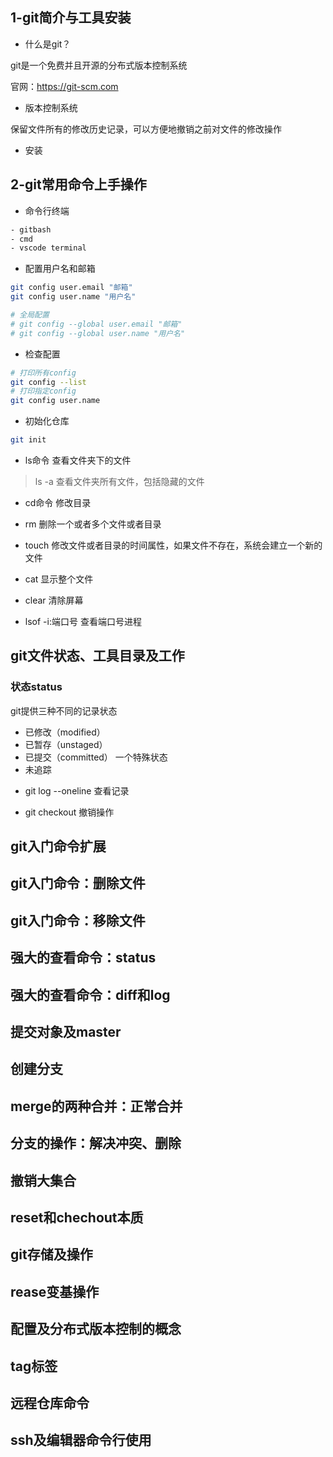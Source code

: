 ## 1-git简介与工具安装

* 什么是git？

git是一个免费并且开源的分布式版本控制系统

官网：https://git-scm.com

* 版本控制系统

保留文件所有的修改历史记录，可以方便地撤销之前对文件的修改操作

* 安装

## 2-git常用命令上手操作

* 命令行终端

```bash
- gitbash
- cmd
- vscode terminal
```

* 配置用户名和邮箱

```bash
git config user.email "邮箱"
git config user.name "用户名"

# 全局配置
# git config --global user.email "邮箱"
# git config --global user.name "用户名"
```

* 检查配置
```bash
# 打印所有config
git config --list
# 打印指定config
git config user.name
```

* 初始化仓库
```bash
git init
```

* ls命令 查看文件夹下的文件
> ls -a 查看文件夹所有文件，包括隐藏的文件

* cd命令 修改目录

* rm 删除一个或者多个文件或者目录

* touch 修改文件或者目录的时间属性，如果文件不存在，系统会建立一个新的文件

* cat 显示整个文件

* clear 清除屏幕

* lsof -i:端口号 查看端口号进程


## git文件状态、工具目录及工作

### 状态status
git提供三种不同的记录状态
- 已修改（modified）
- 已暂存（unstaged）
- 已提交（committed）
一个特殊状态
- 未追踪

* git log --oneline 查看记录 

* git checkout 撤销操作


## git入门命令扩展


## git入门命令：删除文件



## git入门命令：移除文件


## 强大的查看命令：status


## 强大的查看命令：diff和log



## 提交对象及master



## 创建分支



## merge的两种合并：正常合并


## 分支的操作：解决冲突、删除


## 撤销大集合


## reset和chechout本质


## git存储及操作



## rease变基操作


## 配置及分布式版本控制的概念


## tag标签



## 远程仓库命令



## ssh及编辑器命令行使用



## 